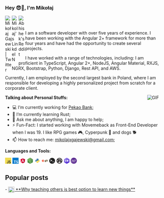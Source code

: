### Hey 😎🤙, I'm Mikołaj

<a href="https://twitter.com/gajevvski">
  <img align="left" alt="Mikołaj Gajewski | Twitter" width="22px" src="https://cdn.jsdelivr.net/npm/simple-icons@v3/icons/twitter.svg" />
</a>
<a href="https://www.linkedin.com/in/miko%C5%82aj-gajewski-276146144/">
  <img align="left" alt="Mikolaj's LinkdeIN" width="22px" src="https://cdn.jsdelivr.net/npm/simple-icons@v3/icons/linkedin.svg" />
</a>
<a href="https://medium.com/@mikolajxgajewski">
  <img align="left" alt="Abhishek's Reddit" width="22px" src="https://cdn.jsdelivr.net/npm/simple-icons@v3/icons/medium.svg" />
</a>

<br />
<br />

I am a software developer with over five years of experience. I have been working with the Angular 2+ framework for more than four years and have had the opportunity to create several projects.

I have worked with a range of technologies, including: I am proficient in TypeScript, Angular 2+, NodeJS, Angular Material, RXJS, NGRX, Bootstrap, Python, Django, Rest API, and AWS.

Currently, I am employed by the second largest bank in Poland, where I am responsible for developing a highly personalized project from scratch for a corporate client.

  <img align="right" alt="GIF" src="https://media.giphy.com/media/836HiJc7pgzy8iNXCn/giphy.gif" />
  
**Talking about Personal Stuffs:**

- 💻 I’m currently working for [Pekao Bank](https://www.pekao.com.pl/);
- 🌱 I’m currently learning Rust; 
- 💬 Ask me about anything, I am happy to help;
- ⚡️ Fun-Fact: I started working with Movemeback as Front-End Developer when I was 19. I like RPG games 🎮, Cyperpunk 🤖 and dogs 🐕
- 📫 How to reach me: mikolajxgajewski@gmail.com;

**Languages and Tools:**  
<div>
<code><img height="20" src="https://raw.githubusercontent.com/github/explore/80688e429a7d4ef2fca1e82350fe8e3517d3494d/topics/javascript/javascript.png"></code>
<code><img height="20" src="https://raw.githubusercontent.com/github/explore/80688e429a7d4ef2fca1e82350fe8e3517d3494d/topics/typescript/typescript.png"></code>
<code><img height="20" src="https://raw.githubusercontent.com/github/explore/80688e429a7d4ef2fca1e82350fe8e3517d3494d/topics/angular/angular.png"></code>
<code><img height="20" src="https://raw.githubusercontent.com/github/explore/80688e429a7d4ef2fca1e82350fe8e3517d3494d/topics/nodejs/nodejs.png"></code>
<code><img height="20" src="https://raw.githubusercontent.com/github/explore/80688e429a7d4ef2fca1e82350fe8e3517d3494d/topics/python/python.png"></code>
<code><img height="20" src="https://raw.githubusercontent.com/github/explore/80688e429a7d4ef2fca1e82350fe8e3517d3494d/topics/git/git.png"></code>
<code><img height="20" src="https://raw.githubusercontent.com/github/explore/80688e429a7d4ef2fca1e82350fe8e3517d3494d/topics/terminal/terminal.png"></code>
<code><img height="20" src="https://raw.githubusercontent.com/github/explore/80688e429a7d4ef2fca1e82350fe8e3517d3494d/topics/rust/rust.png"></code>
<code><img height="20" src="https://raw.githubusercontent.com/github/explore/80688e429a7d4ef2fca1e82350fe8e3517d3494d/topics/csharp/csharp.png"></code>
<code><img height="20" src="https://raw.githubusercontent.com/github/explore/80688e429a7d4ef2fca1e82350fe8e3517d3494d/topics/dotnet/dotnet.png"></code>
</div>

## Popular posts

<div>
- <a href="https://medium.com/@mikolajxgajewski/why-teaching-others-is-best-option-to-learn-new-things-e9d2ca0bf0c6"><img align="center" width="20" height="20" src='https://dailyweb.pl/wp-content/uploads/2017/08/medium_2017_monogram-1200x1200.png' /> 
**Why teaching others is best option to learn new things**</a>
 </div>
